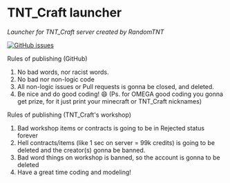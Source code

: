 # TNT_Craft launcher
*Launcher for TNT_Craft server created by RandomTNT*

[![GitHub issues](https://img.shields.io/github/issues/RandomTNT/TNT_Craft-Launcher)](https://github.com/RandomTNT/TNT_Craft-Launcher/issues)

Rules of publishing (GitHub)
1. No bad words, nor racist words.
2. No bad nor non-logic code
3. All non-logic issues or Pull requests is gonna be closed, and deleted.
4. Be nice and do good coding!  :smile: (Ps. for OMEGA good coding you gonna get prize, for it just print your minecraft or TNT_Craft nicknames)

Rules of publishing (TNT_Craft's workshop)
1. Bad workshop items or contracts is going to be in Rejected status forever
2. Hell contracts/items (like 1 sec on server = 99k credits) is going to be deleted and the creator(s) gonna be banned.
3. Bad word things on workshop is banned, so the account is gonna to be deleted
4. Have a great time coding and modeling!
